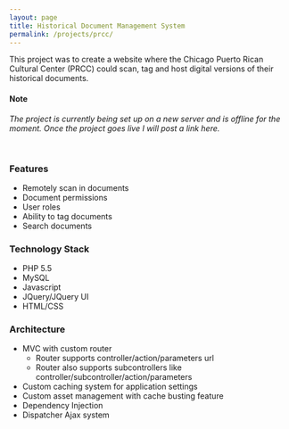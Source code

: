 ```yaml
---
layout: page
title: Historical Document Management System
permalink: /projects/prcc/
---
```


This project was to create a website where the Chicago Puerto Rican Cultural Center (PRCC) could scan, tag and host digital versions of their historical documents. 

#### Note
*The project is currently being set up on a new server and is offline for the moment. Once the project goes live I will post a link here.*

<br>  

### Features
- Remotely scan in documents
- Document permissions
- User roles
- Ability to tag documents
- Search documents
  
  

### Technology Stack
- PHP 5.5
- MySQL
- Javascript
- JQuery/JQuery UI
- HTML/CSS
  
  
### Architecture
- MVC with custom router
	- Router supports controller/action/parameters url
	- Router also supports subcontrollers like controller/subcontroller/action/parameters
- Custom caching system for application settings
- Custom asset management with cache busting feature
- Dependency Injection
- Dispatcher Ajax system